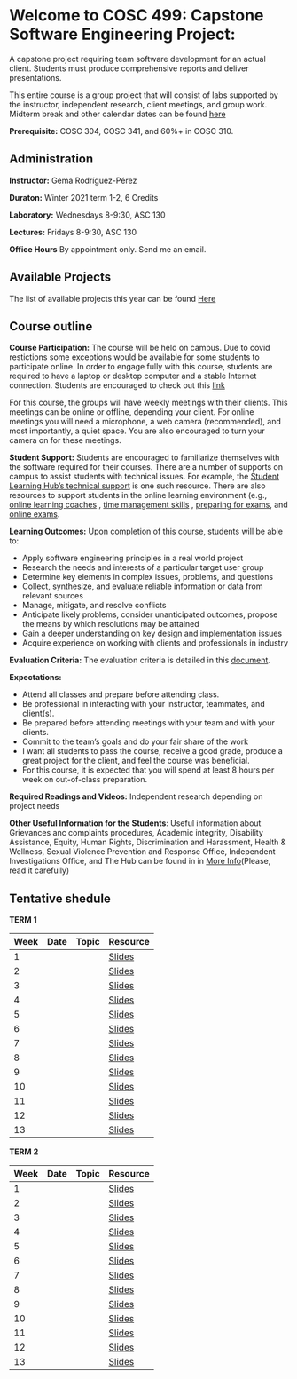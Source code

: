 # Welcome to COSC 499: Capstone Software Engineering Project: 
A capstone project requiring team software development for an actual client. Students must produce comprehensive reports and deliver presentations. 

This entire course is a group project that will consist of labs supported by the instructor, independent research, client meetings, and group work. Midterm break and other calendar dates can be found [here](http://okanagan.students.ubc.ca/calendar/)

**Prerequisite:** COSC 304, COSC 341, and 60%+ in COSC 310.

## Administration 
**Instructor:** Gema Rodríguez-Pérez

**Duraton:** Winter 2021 term 1-2, 6 Credits

**Laboratory:** Wednesdays 8-9:30, ASC 130

**Lectures:** Fridays 8-9:30, ASC 130

**Office Hours** By appointment only. Send me an email.


##  Available Projects 

The list of available projects this year can be found  [Here](https://github.com/Gemarodri/Capstone499/blob/main/projects.md)


## Course outline 
**Course Participation:** The course will be held on campus. Due to covid restictions some exceptions would be available for some students to participate online. In order to engage fully with this course, students are required to have a laptop or desktop computer and a stable Internet connection. Students are encouraged to check out this [link](https://keeplearning.ubc.ca/setting-up/)  

For this course, the groups will have weekly meetings with their clients. This meetings can be online or offline, depending your client. For online meetings you will need a microphone, a web camera (recommended), and most importantly, a quiet space. You are also encouraged to turn your camera on for these meetings.


**Student Support:** Students are encouraged to familiarize themselves with the software required for their courses. There are a number of supports on campus to assist students with technical issues. For example, the [Student Learning Hub’s technical support](https://students.ok.ubc.ca/academic-success/learning-hub/tech-support-for-online-learning/) is one such resource. There are also resources to support students in the online learning environment (e.g., [online learning coaches]( https://students.ok.ubc.ca/academic-success/learning-hub/online-learning-coaches/) , [time management skills](https://learningcommons.ubc.ca/student-toolkits/managing-your-time/) , [preparing for exams](https://learningcommons.ubc.ca/student-toolkits/preparing-for-exams/), and [online exams](https://learningcommons.ubc.ca/online-exams/).


**Learning Outcomes:** Upon completion of this course, students will be able to:
- Apply software engineering principles in a real world project
- Research the needs and interests of a particular target user group
- Determine key elements in complex issues, problems, and questions
- Collect, synthesize, and evaluate reliable information or data from relevant sources
- Manage, mitigate, and resolve conflicts
- Anticipate likely problems, consider unanticipated outcomes, propose the means by which resolutions may be
attained
- Gain a deeper understanding on key design and implementation issues
- Acquire experience on working with clients and professionals in industry

**Evaluation Criteria:** The evaluation criteria is detailed in this [document](https://github.com/Gemarodri/Capstone499/blob/main/EvaluationCriteria.md).

**Expectations:**
- Attend all classes and prepare before attending class.
- Be professional in interacting with your instructor, teammates, and client(s).
- Be prepared before attending meetings with your team and with your clients.
- Commit to the team’s goals and do your fair share of the work
- I want all students to pass the course, receive a good grade, produce a great project for the client, and feel the course was beneficial.
- For this course, it is expected that you will spend at least 8 hours per week on out-of-class preparation.

**Required Readings and Videos:** Independent research depending on project needs

**Other Useful Information for the Students**: Useful information about Grievances anc complaints procedures, Academic integrity, Disability Assistance, Equity, Human Rights, Discrimination and Harassment, Health & Wellness, Sexual Violence Prevention and Response Office, Independent Investigations Office, and The Hub can be found in in [More Info](https://github.com/Gemarodri/Capstone499/blob/main/MoreInformation.md)(Please, read it carefully)


## Tentative shedule 

**TERM 1**

|Week   	|  Date 	|  Topic 	|   Resource	|
|---	    |---	    |---	    |---	        |
| 1  	    |   	    |   	    | [Slides](url) |
| 2 	    |   	    |   	    | [Slides](url) |
| 3  	    |   	    |   	    | [Slides](url) |
| 4  	    |   	    |   	    | [Slides](url) |
| 5  	    |   	    |   	    | [Slides](url) |
| 6  	    |   	    |   	    | [Slides](url) |
| 7  	    |   	    |   	    | [Slides](url) |
| 8  	    |   	    |   	    | [Slides](url) | 	
| 9  	    |   	    |   	    | [Slides](url) |
| 10  	  |   	    |   	    | [Slides](url) |
| 11  	  |   	    |   	    | [Slides](url) |
| 12  	  |   	    |   	    | [Slides](url) |
| 13  	  |   	    |   	    | [Slides](url) |



**TERM 2**

|Week   	|  Date 	|  Topic 	|   Resource	|
|---	    |---	    |---	    |---	        |
| 1  	    |   	    |   	    | [Slides](url) |
| 2 	    |   	    |   	    | [Slides](url) |
| 3  	    |   	    |   	    | [Slides](url) |
| 4  	    |   	    |   	    | [Slides](url) |
| 5  	    |   	    |   	    | [Slides](url) |
| 6  	    |   	    |   	    | [Slides](url) |
| 7  	    |   	    |   	    | [Slides](url) |
| 8  	    |   	    |   	    | [Slides](url) | 	
| 9  	    |   	    |   	    | [Slides](url) |
| 10  	  |   	    |   	    | [Slides](url) |
| 11  	  |   	    |   	    | [Slides](url) |
| 12  	  |   	    |   	    | [Slides](url) |
| 13  	  |   	    |   	    | [Slides](url) |



